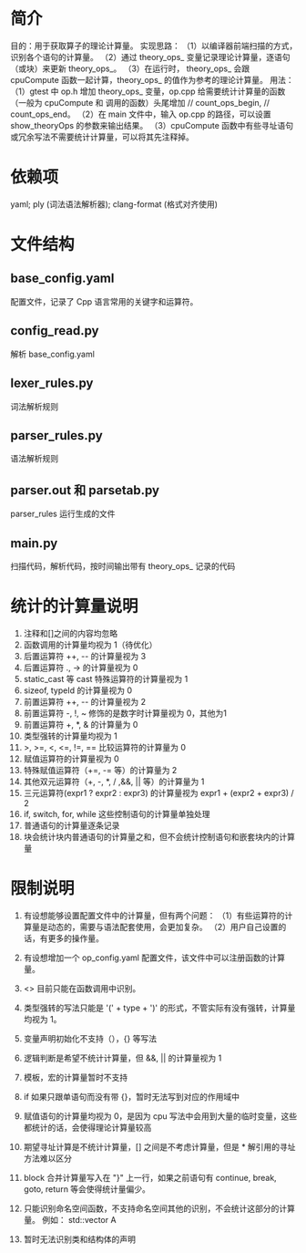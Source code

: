# 简介
目的：用于获取算子的理论计算量。</b>
实现思路：
（1）以编译器前端扫描的方式，识别各个语句的计算量。</b>
（2）通过 theory_ops_ 变量记录理论计算量，逐语句（或块）来更新 theory_ops_。</b>
（3）在运行时， theory_ops_ 会跟 cpuCompute 函数一起计算，theory_ops_ 的值作为参考的理论计算量。</b>
用法：
（1）gtest 中 op.h 增加 theory_ops_ 变量，op.cpp 给需要统计计算量的函数（一般为 cpuCompute 和 调用的函数）头尾增加 // count_ops_begin, // count_ops_end。
（2）在 main 文件中，输入 op.cpp 的路径，可以设置 show_theoryOps 的参数来输出结果。
（3）cpuCompute 函数中有些寻址语句或冗余写法不需要统计计算量，可以将其先注释掉。

# 依赖项
yaml; ply (词法语法解析器); clang-format (格式对齐使用)

# 文件结构
## base_config.yaml
配置文件，记录了 Cpp 语言常用的关键字和运算符。
## config_read.py
解析 base_config.yaml
## lexer_rules.py
词法解析规则
## parser_rules.py
语法解析规则
## parser.out 和 parsetab.py
parser_rules 运行生成的文件
## main.py
扫描代码，解析代码，按时间输出带有 theory_ops_ 记录的代码

# 统计的计算量说明
1. 注释和[]之间的内容均忽略
2. 函数调用的计算量均视为 1（待优化）
3. 后置运算符 ++, -- 的计算量视为 3
4. 后置运算符 ., -> 的计算量视为 0
5. static_cast 等 cast 特殊运算符的计算量视为 1
6. sizeof, typeId 的计算量视为 0
7. 前置运算符 ++, -- 的计算量视为 2
8. 前置运算符 -, !, ~ 修饰的是数字时计算量视为 0，其他为1
9. 前置运算符 +, *, & 的计算量为 0
10. 类型强转的计算量均视为 1
11. \>, >=, <, <=, !=, == 比较运算符的计算量为 0
12. 赋值运算符的计算量视为 0
13. 特殊赋值运算符（+=, -= 等）的计算量为 2
14. 其他双元运算符（+, -, *, / ,&&, || 等）的计算量为 1
15. 三元运算符(expr1 ? expr2 : expr3)
    的计算量视为 expr1 + (expr2 + expr3) / 2
16. if, switch, for, while 这些控制语句的计算量单独处理
17. 普通语句的计算量逐条记录
18. 块会统计块内普通语句的计算量之和，但不会统计控制语句和嵌套块内的计算量

# 限制说明
1. 有设想能够设置配置文件中的计算量，但有两个问题：
（1）有些运算符的计算量是动态的，需要与语法配套使用，会更加复杂。
（2）用户自己设置的话，有更多的操作量。

2. 有设想增加一个 op_config.yaml 配置文件，该文件中可以注册函数的计算量。

3. <> 目前只能在函数调用中识别。

4. 类型强转的写法只能是 '(' + type + ')' 的形式，不管实际有没有强转，计算量均视为 1。

5. 变量声明初始化不支持（），{} 等写法

6. 逻辑判断是希望不统计计算量，但 &&, || 的计算量视为 1

7. 模板，宏的计算量暂时不支持

8. if 如果只跟单语句而没有带 {}，暂时无法写到对应的作用域中

9. 赋值语句的计算量均视为 0，是因为 cpu 写法中会用到大量的临时变量，这些都统计的话，会使得理论计算量较高

10. 期望寻址计算是不统计计算量，[] 之间是不考虑计算量，但是 * 解引用的寻址方法难以区分

11. block 合并计算量写入在 "\}" 上一行，如果之前语句有 continue, break, goto, return 等会使得统计量偏少。

12. 只能识别命名空间函数，不支持命名空间其他的识别，不会统计这部分的计算量。
例如： std::vector<int> A

13. 暂时无法识别类和结构体的声明
